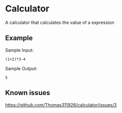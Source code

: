 # Calculator
A calculator that calculates the value of a expression
## Example
Sample Input:
```
(1+2)*3-4
```
Sample Output:
```
5
```
## Known issues
https://github.com/Thomas311926/calculator/issues/3
